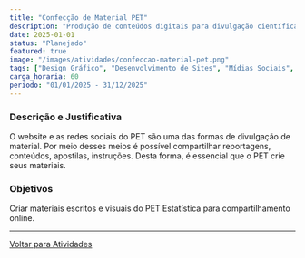```yaml
---
title: "Confecção de Material PET"
description: "Produção de conteúdos digitais para divulgação científica nas plataformas do grupo"
date: 2025-01-01
status: "Planejado"
featured: true
image: "/images/atividades/confeccao-material-pet.png"
tags: ["Design Gráfico", "Desenvolvimento de Sites", "Mídias Sociais", "Divulgação Científica"]
carga_horaria: 60
periodo: "01/01/2025 - 31/12/2025"
---
```

  
### **Descrição e Justificativa**
  
O website e as redes sociais do PET são uma das formas de divulgação de material. Por meio desses meios é possível compartilhar reportagens, conteúdos, apostilas, instruções. Desta forma, é essencial que o PET crie
seus materiais.

### **Objetivos**

Criar materiais escritos e visuais do PET Estatística para compartilhamento online. 

---
[Voltar para Atividades](/atividades/)